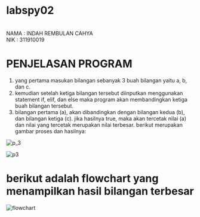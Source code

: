 # labspy02

<br> NAMA : INDAH REMBULAN CAHYA
<br> NIK : 311910019

# PENJELASAN PROGRAM

1. yang pertama masukan bilangan sebanyak 3 buah bilangan yaitu a, b, dan c.
2. kemudian setelah ketiga bilangan tersebut diinputkan menggunakan statement if, elif, dan else maka program akan membandingkan ketiga buah bilangan tersebut.
3. bilangan pertama (a), akan dibandingkan dengan bilangan kedua (b), dan bilangan ketiga (c).
jika hasilnya true, maka akan tercetak nilai (a) dan nilai yang tercetak merupakan nilai terbesar.
berikut merupakan gambar proses dan hasilnya:


![p_3](https://user-images.githubusercontent.com/57023379/67913899-20428100-fbc1-11e9-8d0a-c26d220da590.png)

![p3](https://user-images.githubusercontent.com/57023379/67913909-25073500-fbc1-11e9-8b61-cf6f47e036f9.png)

# berikut adalah flowchart yang menampilkan hasil bilangan terbesar
![flowchart](https://user-images.githubusercontent.com/57023379/67913696-72cf6d80-fbc0-11e9-8ae3-11b99e76553c.png)
